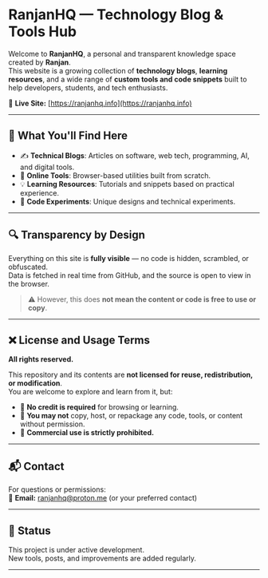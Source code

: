 # RanjanHQ — Technology Blog & Tools Hub

Welcome to **RanjanHQ**, a personal and transparent knowledge space created by **Ranjan**.  
This website is a growing collection of **technology blogs**, **learning resources**, and a wide range of **custom tools and code snippets** built to help developers, students, and tech enthusiasts.

🔗 **Live Site:** [https://ranjanhq.info](https://ranjanhq.info)

---

## 🧠 What You'll Find Here

- ✍️ **Technical Blogs**: Articles on software, web tech, programming, AI, and digital tools.
- 🧰 **Online Tools**: Browser-based utilities built from scratch.
- 💡 **Learning Resources**: Tutorials and snippets based on practical experience.
- 🧪 **Code Experiments**: Unique designs and technical experiments.

---

## 🔍 Transparency by Design

Everything on this site is **fully visible** — no code is hidden, scrambled, or obfuscated.  
Data is fetched in real time from GitHub, and the source is open to view in the browser.

> ⚠️ However, this does **not mean the content or code is free to use or copy**.

---

## ❌ License and Usage Terms

**All rights reserved.**

This repository and its contents are **not licensed for reuse, redistribution, or modification**.  
You are welcome to explore and learn from it, but:

- 📎 **No credit is required** for browsing or learning.
- 🛑 **You may not** copy, host, or repackage any code, tools, or content without permission.
- 🚫 **Commercial use is strictly prohibited.**

---

## 📬 Contact

For questions or permissions:  
📧 **Email:** ranjanhq@proton.me (or your preferred contact)

---

## 🚧 Status

This project is under active development.  
New tools, posts, and improvements are added regularly.

---

